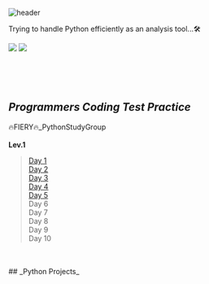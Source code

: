 ![header](https://capsule-render.vercel.app/api?type=waving&color=gradient&height=200&section=header&text=Python&fontSize=60)

Trying to handle Python efficiently as an analysis tool...🛠

<img src="https://img.shields.io/badge/Python-3776AB?style=for-the-badge&logo=Python&logoColor=white">  <img src="https://img.shields.io/badge/Jupyter-F37626?style=for-the-badge&logo=Jupyter&logoColor=white">

<br/>
<br/>
<br/>

## _Programmers Coding Test Practice_
🔥FIERY🔥_PythonStudyGroup<br/>
<br/>
**Lev.1**<br/>

> [Day 1](https://github.com/Sehun-github/Fiery/blob/main/%EC%BD%94%EB%94%A9%ED%85%8C%EC%8A%A4%ED%8A%B8/%EC%97%BC%EC%88%98%EC%A7%80/%ED%94%84%EB%A1%9C%EA%B7%B8%EB%9E%98%EB%A8%B8%EC%8A%A4%20Lev1_7%EB%B2%88%EA%B9%8C%EC%A7%80.ipynb)<br/>
> [Day 2](https://github.com/Sehun-github/Fiery/blob/main/%EC%BD%94%EB%94%A9%ED%85%8C%EC%8A%A4%ED%8A%B8/%EC%97%BC%EC%88%98%EC%A7%80/%ED%94%84%EB%A1%9C%EA%B7%B8%EB%9E%98%EB%A8%B8%EC%8A%A4%20Lev1_14%EB%B2%88%EA%B9%8C%EC%A7%80.ipynb)<br/>
> [Day 3](https://github.com/Sehun-github/Fiery/blob/main/%EC%BD%94%EB%94%A9%ED%85%8C%EC%8A%A4%ED%8A%B8/%EC%97%BC%EC%88%98%EC%A7%80/%ED%94%84%EB%A1%9C%EA%B7%B8%EB%9E%98%EB%A8%B8%EC%8A%A4%20Lev1_21%EB%B2%88%EA%B9%8C%EC%A7%80.ipynb)<br/>
> [Day 4](https://github.com/Sehun-github/Fiery/blob/main/%EC%BD%94%EB%94%A9%ED%85%8C%EC%8A%A4%ED%8A%B8/%EC%97%BC%EC%88%98%EC%A7%80/%ED%94%84%EB%A1%9C%EA%B7%B8%EB%9E%98%EB%A8%B8%EC%8A%A4%20Lev1_28%EA%B9%8C%EC%A7%80.ipynb)<br/>
> [Day 5](https://github.com/Sehun-github/Fiery/blob/main/%EC%BD%94%EB%94%A9%ED%85%8C%EC%8A%A4%ED%8A%B8/%EC%97%BC%EC%88%98%EC%A7%80/%ED%94%84%EB%A1%9C%EA%B7%B8%EB%9E%98%EB%A8%B8%EC%8A%A4%20Lev1_35%EB%B2%88%EA%B9%8C%EC%A7%80.ipynb)<br/>
> Day 6<br/>
> Day 7<br/>
> Day 8<br/>
> Day 9<br/>
> Day 10<br/>
> 
<br/>
<br/>
## _Python Projects_
